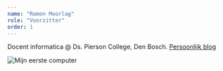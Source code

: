 ```yaml
---
name: "Ramon Moorlag"
role: "Voorzitter"
order: 1
---
```

Docent informatica @ Ds. Pierson College, Den Bosch.
[Persoonlijk blog](https://ramonmoorlag.nl)

![Mijn eerste computer](website/assets/img/content/eniac4.jpg)
